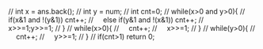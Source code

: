 // int x = ans.back();
// int y = num;
// int cnt=0;
// while(x>0 and y>0){
//     if(x&1 and !(y&1)) cnt++;
//     else if(y&1 and !(x&1)) cnt++;
//     x>>=1;y>>=1;
// }
// while(x>0){
//     cnt++;
//     x>>=1;
// }
// while(y>0){
//     cnt++;
//     y>>=1;
// }
// if(cnt>1) return 0;